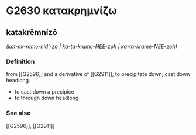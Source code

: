 # G2630 κατακρημνίζω

## katakrēmnízō

_(kat-ak-rame-nid'-zo | ka-ta-krame-NEE-zoh | ka-ta-krame-NEE-zoh)_

### Definition

from [[G2596]] and a derivative of [[G2911]]; to precipitate down; cast down headlong.

- to cast down a precipice
- to through down headlong

### See also

[[G2596]], [[G2911]]

